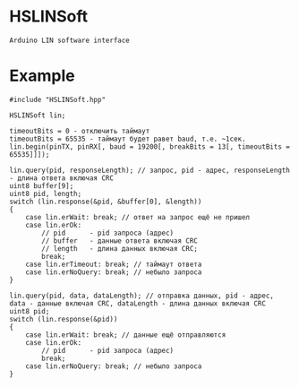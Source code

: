 # HSLINSoft
	Arduino LIN software interface
# Example
	#include "HSLINSoft.hpp"

	HSLINSoft lin;

	timeoutBits = 0 - отключить таймаут
	timeoutBits = 65535 - таймаут будет равет baud, т.е. ~1сек.
	lin.begin(pinTX, pinRX[, baud = 19200[, breakBits = 13[, timeoutBits = 65535]]]);

	lin.query(pid, responseLength); // запрос, pid - адрес, responseLength - длина ответа включая CRC
	uint8 buffer[9];
	uint8 pid, length;
	switch (lin.response(&pid, &buffer[0], &length))
	{
		case lin.erWait: break; // ответ на запрос ещё не пришел
		case lin.erOk:
			// pid		- pid запроса (адрес)
			// buffer	- данные ответа включая CRC
			// length	- длина данных включая CRC;
			break;
		case lin.erTimeout: break; // таймаут ответа
		case lin.erNoQuery: break; // небыло запроса
	}

	lin.query(pid, data, dataLength); // отправка данных, pid - адрес, data - данные включая CRC, dataLength - длина данных включая CRC
	uint8 pid;
	switch (lin.response(&pid))
	{
		case lin.erWait: break; // данные ещё отправляются
		case lin.erOk:
			// pid		- pid запроса (адрес)
			break;
		case lin.erNoQuery: break; // небыло запроса
	}
